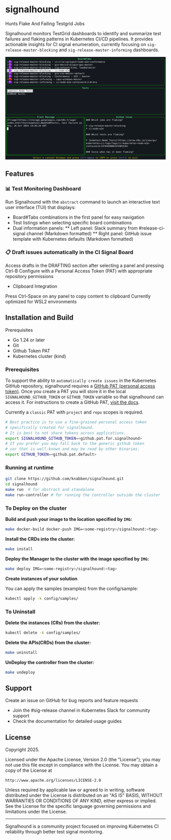 # signalhound

Hunts Flake And Failing Testgrid Jobs

Signalhound monitors TestGrid dashboards to identify and summarize test failures and flaking patterns in Kubernetes
CI/CD pipelines. It provides actionable insights for CI signal enumeration, currently focusing on
`sig-release-master-blocking` and `sig-release-master-informing` dashboards.

 <img src="assets/img/signalhound_abstract_01.png" title="signalhound tui for kubernetes release test analysis" />

## Features

### 📊 Test Monitoring Dashboard

Run Signalhound with the `abstract` command to launch an interactive text user interface (TUI) that displays:

* Board#Tabs combinations in the first panel for easy navigation
* Test listings when selecting specific board combinations
*  Dual information panels:
** Left panel: Slack summary from #release-ci-signal channel (Markdown formatted)
** Right panel: GitHub issue template with Kubernetes defaults (Markdown formatted)

### 📋 Draft issues automatically in the CI Signal Board
Access drafts in the DRAFTING section after selecting a panel and pressing Ctrl-B
Configure with a Personal Access Token (PAT) with appropriate repository permissions

* Clipboard Integration

Press Ctrl-Space on any panel to copy content to clipboard
Currently optimized for WSL2 environments

## Installation and Build

Prerequisites

* Go 1.24 or later
* Git
* Github Token PAT
* Kubernetes cluster (kind)

### Prerequisites

To support the ability to `automatically create issues` in the Kubernetes GitHub
repository, signalhound requires a [GitHub PAT (personal access token)](https://docs.github.com/en/authentication/keeping-your-account-and-data-secure/managing-your-personal-access-tokens). Once
you create a PAT you will store it in the local `SIGNALHOUND_GITHUB_TOKEN` or `GITHUB_TOKEN` variable
so that signalhound can access it.  For instructions to create a GitHub PAT,
[visit the docs](https://docs.github.com/en/authentication/keeping-your-account-and-data-secure/managing-your-personal-access-tokens#creating-a-fine-grained-personal-access-token).

Currently a `classic` PAT with `project` and `repo` scopes is required.

```bash
# Best practice is to use a fine-grained personal access token
# specifically created for signalhound.
# It is best to not share tokens across applications.
export SIGNALHOUND_GITHUB_TOKEN=<github.pat.for.signalhound>
# If you prefer you may fall back to the generic github token
# var that is well-known and may be read by other binaries.
export GITHUB_TOKEN=<github.pat.default>
```

### Running at runtime

```bash
git clone https://github.com/knabben/signalhound.git
cd signalhound
make run  # for abstract and standalone
make run-controller # for running the controller outside the cluster
```

### To Deploy on the cluster

**Build and push your image to the location specified by `IMG`:**

```sh
make docker-build docker-push IMG=<some-registry>/signalhound:<tag>
```

**Install the CRDs into the cluster:**

```sh
make install
```

**Deploy the Manager to the cluster with the image specified by `IMG`:**

```sh
make deploy IMG=<some-registry>/signalhound:<tag>
```

**Create instances of your solution**

You can apply the samples (examples) from the config/sample:

```sh
kubectl apply -k config/samples/
```

### To Uninstall

**Delete the instances (CRs) from the cluster:**

```sh
kubectl delete -k config/samples/
```

**Delete the APIs(CRDs) from the cluster:**

```sh
make uninstall
```

**UnDeploy the controller from the cluster:**

```sh
make undeploy
```

## Support

Create an issue on GitHub for bug reports and feature requests
* Join the #sig-release channel in Kubernetes Slack for community support
* Check the documentation for detailed usage guides

## License

Copyright 2025.

Licensed under the Apache License, Version 2.0 (the "License");
you may not use this file except in compliance with the License.
You may obtain a copy of the License at

    http://www.apache.org/licenses/LICENSE-2.0

Unless required by applicable law or agreed to in writing, software
distributed under the License is distributed on an "AS IS" BASIS,
WITHOUT WARRANTIES OR CONDITIONS OF ANY KIND, either express or implied.
See the License for the specific language governing permissions and
limitations under the License.

---

Signalhound is a community project focused on improving Kubernetes CI reliability through better test signal
monitoring.
